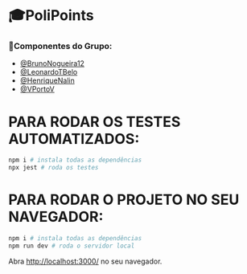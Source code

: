 # 🎓PoliPoints

### 👥Componentes do Grupo:
- [@BrunoNogueira12](https://github.com/BrunoNogueira12)  
- [@LeonardoTBelo](https://github.com/LeonardoTBelo)  
- [@HenriqueNalin](https://github.com/HenriqueNalin)  
- [@VPortoV](https://github.com/VPortoV)

# PARA RODAR OS TESTES AUTOMATIZADOS:

```bash
npm i # instala todas as dependências
npx jest # roda os testes 
```

# PARA RODAR O PROJETO NO SEU NAVEGADOR:
```bash
npm i # instala todas as dependências
npm run dev # roda o servidor local
```

Abra [http://localhost:3000/](http://localhost:3000/ ) no seu navegador.


